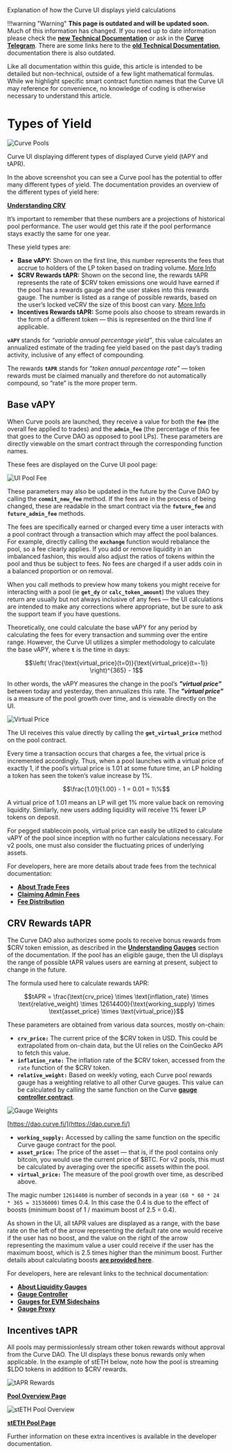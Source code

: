 Explanation of how the Curve UI displays yield calculations

!!!warning "Warning"
    **This page is outdated and will be updated soon.**  Much of this information has changed.  If you need up to date information please check the [**new Technical Documentation**](https://docs.curve.fi/) or ask in the [**Curve Telegram**](https://t.me/curvefi).  There are some links here to the [**old Technical Documentation**](https://curve.readthedocs.io/), documentation there is also outdated.

Like all documentation within this guide, this article is intended to be detailed but non-technical, outside of a few light mathematical formulas. While we highlight specific smart contract function names that the Curve UI may reference for convenience, no knowledge of coding is otherwise necessary to understand this article.

# **Types of Yield**

![Curve Pools](../images/ui/pools.png)

Curve UI displaying different types of displayed Curve yield (tAPY and tAPR).

In the above screenshot you can see a Curve pool has the potential to offer many different types of yield. The documentation provides an overview of the different types of yield here:

[**Understanding CRV**](../crv-token/overview.md)

It’s important to remember that these numbers are a projections of historical pool performance. The user would get this rate if the pool performance stays exactly the same for one year.

These yield types are:

*   **Base vAPY:** Shown on the first line, this number represents the fees that accrue to holders of the LP token based on trading volume. [More Info](https://resources.curve.fi/pools/understanding-curve-pools)​
*   **$CRV Rewards tAPR:** Shown on the second line, the rewards tAPR represents the rate of $CRV token emissions one would have earned if the pool has a rewards gauge and the user stakes into this rewards gauge. The number is listed as a range of possible rewards, based on the user’s locked veCRV the size of this boost can vary. [More Info](https://resources.curve.fi/reward-gauges/understanding-gauges)​
*   **Incentives Rewards tAPR:** Some pools also choose to stream rewards in the form of a different token — this is represented on the third line if applicable.

**`vAPY`** stands for _“variable annual percentage yield”_, this value calculates an annualized estimate of the trading fee yield based on the past day’s trading activity, inclusive of any effect of compounding.

The rewards **`tAPR`** stands for _“token annual percentage rate”_ — token rewards must be claimed manually and therefore do not automatically compound, so “rate” is the more proper term.

## **Base vAPY**

When Curve pools are launched, they receive a value for both the **`fee`** (the overall fee applied to trades) and the **`admin_fee`** (the percentage of this fee that goes to the Curve DAO as opposed to pool LPs). These parameters are directly viewable on the smart contract through the corresponding function names.

These fees are displayed on the Curve UI pool page:

![UI Pool Fee](../images/ui/fee.png)

These parameters may also be updated in the future by the Curve DAO by calling the **`commit_new_fee`** method. If the fees are in the process of being changed, these are readable in the smart contract via the **`future_fee`** and **`future_admin_fee`** methods.

The fees are specifically earned or charged every time a user interacts with a pool contract through a transaction which may affect the pool balances. For example, directly calling the **`exchange`** function would rebalance the pool, so a fee clearly applies. If you add or remove liquidity in an imbalanced fashion, this would also adjust the ratios of tokens within the pool and thus be subject to fees. No fees are charged if a user adds coin in a balanced proportion or on removal.

When you call methods to preview how many tokens you might receive for interacting with a pool (ie **`get_dy`** or **`calc_token_amount`**) the values they return are usually but not always inclusive of any fees — the UI calculations are intended to make any corrections where appropriate, but be sure to ask the support team if you have questions.

Theoretically, one could calculate the base vAPY for any period by calculating the fees for every transaction and summing over the entire range. However, the Curve UI utilizes a simpler methodology to calculate the base vAPY, where **`t`** is the time in days:



$$\left( \frac{\text{virtual_price}(t=0)}{\text{virtual_price}(t=-1)} \right)^{365} - 1$$


In other words, the vAPY measures the change in the pool’s _**"virtual price"**_ between today and yesterday, then annualizes this rate. The _**"virtual price"**_ is a measure of the pool growth over time, and is viewable directly on the UI.

![Virtual Price](../images/ui/virtual-price.webp)

The UI receives this value directly by calling the **`get_virtual_price`** method on the pool contract.

Every time a transaction occurs that charges a fee, the virtual price is incremented accordingly. Thus, when a pool launches with a virtual price of exactly 1, if the pool’s virtual price is 1.01 at some future time, an LP holding a token has seen the token’s value increase by 1%.


$$\frac{1.01}{1.00} - 1 = 0.01 = 1\%$$



A virtual price of 1.01 means an LP will get 1% more value back on removing liquidity. Similarly, new users adding liquidity will receive 1% fewer LP tokens on deposit.

For pegged stablecoin pools, virtual price can easily be utilized to calculate vAPY of the pool since inception with no further calculations necessary. For v2 pools, one must also consider the fluctuating prices of underlying assets.

For developers, here are more details about trade fees from the technical documentation:

*   ​[**About Trade Fees**](https://curve.readthedocs.io/factory-deployer.html?highlight=fees#trade-fees)​
*   ​[**Claiming Admin Fees**](https://curve.readthedocs.io/factory-pools.html?highlight=fees#claiming-admin-fees)​
*   ​[**Fee Distribution**](https://curve.readthedocs.io/dao-fees.html?highlight=fees#fee-distribution)​
    

## **CRV Rewards tAPR**

The Curve DAO also authorizes some pools to receive bonus rewards from $CRV token emission, as described in the [**Understanding Gauges**](https://resources.curve.fi/reward-gauges/understanding-gauges) section of the documentation. If the pool has an eligible gauge, then the UI displays the range of possible tAPR values users are earning at present, subject to change in the future.

The formula used here to calculate rewards tAPR:

$$tAPR = \frac{\text{crv_price} \times \text{inflation_rate} \times \text{relative_weight} \times 12614400}{\text{working_supply} \times \text{asset_price} \times \text{virtual_price}}$$


These parameters are obtained from various data sources, mostly on-chain:

*   **`crv_price:`** The current price of the $CRV token in USD. This could be extrapolated from on-chain data, but the UI relies on the CoinGecko API to fetch this value.
*   **`inflation_rate:`** The inflation rate of the $CRV token, accessed from the `rate` function of the $CRV token.
*   **`relative_weight:`** Based on weekly voting, each Curve pool rewards gauge has a weighting relative to all other Curve gauges. This value can be calculated by calling the same function on the Curve [**gauge controller contract**](https://curve.readthedocs.io/dao-gauges.html#the-gauge-controller).
    
![Gauge Weights](../images/ui/gauge-weights.webp)

​[https://dao.curve.fi/](https://dao.curve.fi/)​

*   **`working_supply:`** Accessed by calling the same function on the specific Curve gauge contract for the pool.
*   **`asset_price:`** The price of the asset — that is, if the pool contains only bitcoin, you would use the current price of $BTC. For v2 pools, this must be calculated by averaging over the specific assets within the pool.
*   **`virtual_price:`** The measure of the pool growth over time, as described above.
    
The magic number `12614400` is number of seconds in a year `(60 * 60 * 24 * 365 = 31536000)` times 0.4. In this case the 0.4 is due to the effect of boosts (minimum boost of 1 / maximum boost of 2.5 = 0.4).

As shown in the UI, all tAPR values are displayed as a range, with the base rate on the left of the arrow representing the default rate one would receive if the user has no boost, and the value on the right of the arrow representing the maximum value a user could receive if the user has the maximum boost, which is 2.5 times higher than the minimum boost. Further details about calculating boosts [**are provided here**](../reward-gauges/boosting-your-crv-rewards.md).

For developers, here are relevant links to the technical documentation:

*   ​[**About Liquidity Gauges**](https://curve.readthedocs.io/dao-gauges.html?highlight=gauge)​
*   ​[**Gauge Controller**](https://curve.readthedocs.io/dao-gauges.html#the-gauge-controller)​
*   ​[**Gauges for EVM Sidechains**](https://curve.readthedocs.io/dao-gauges-sidechain.html)​
*   ​[**Gauge Proxy**](https://curve.readthedocs.io/dao-ownership.html?highlight=gauge#gaugeproxy)​
    
## **Incentives tAPR**

All pools may permissionlessly stream other token rewards without approval from the Curve DAO. The UI displays these bonus rewards only when applicable. In the example of stETH below, note how the pool is streaming $LDO tokens in addition to $CRV rewards.

![tAPR Rewards](../images/ui/tAPR.webp)

​[**Pool Overview Page**](https://curve.fi/#/ethereum/pools)​

![stETH Pool Overview](../images/ui/steth-overview.webp)

​[**stETH Pool Page**](https://curve.fi/#/ethereum/pools/steth/deposit)​

Further information on these extra incentives is available in the developer documentation.

